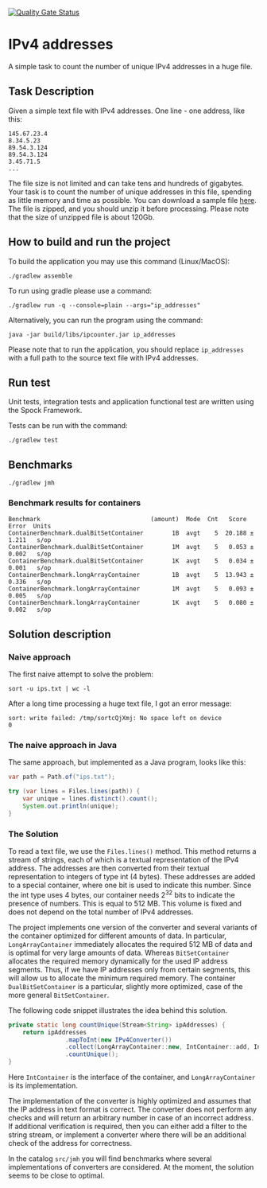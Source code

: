 [![Quality Gate Status](https://sonarcloud.io/api/project_badges/measure?project=rabestro_codereview-task1-ip-addresses&metric=alert_status)](https://sonarcloud.io/summary/new_code?id=rabestro_codereview-task1-ip-addresses)

# IPv4 addresses

A simple task to count the number of unique IPv4 addresses in a huge file.

## Task Description

Given a simple text file with IPv4 addresses. One line - one address, like this:
```
145.67.23.4
8.34.5.23
89.54.3.124
89.54.3.124
3.45.71.5
...
```
The file size is not limited and can take tens and hundreds of gigabytes. Your task is to count the number of unique addresses in this file, spending as little memory and time as possible. You can download a sample file [here](https://ecwid-vgv-storage.s3.eu-central-1.amazonaws.com/ip_addresses.zip). The file is zipped, and you should unzip it before processing. Please note that the size of unzipped file is about 120Gb.

## How to build and run the project

To build the application you may use this command (Linux/MacOS):

```shell
./gradlew assemble
```

To run using gradle please use a command:

```shell
./gradlew run -q --console=plain --args="ip_addresses"
```

Alternatively, you can run the program using the command:

```shell
java -jar build/libs/ipcounter.jar ip_addresses
```

Please note that to run the application, you should replace `ip_addresses` with a full path to the source text file with IPv4 addresses.

## Run test

Unit tests, integration tests and application functional test are written using the Spock Framework.

Tests can be run with the command: 
```shell
./gradlew test
```

## Benchmarks

```shell
./gradlew jmh
```

### Benchmark results for containers

```text
Benchmark                               (amount)  Mode  Cnt   Score   Error  Units
ContainerBenchmark.dualBitSetContainer        1B  avgt    5  20.188 ± 1.211   s/op
ContainerBenchmark.dualBitSetContainer        1M  avgt    5   0.053 ± 0.002   s/op
ContainerBenchmark.dualBitSetContainer        1K  avgt    5   0.034 ± 0.001   s/op
ContainerBenchmark.longArrayContainer         1B  avgt    5  13.943 ± 0.336   s/op
ContainerBenchmark.longArrayContainer         1M  avgt    5   0.093 ± 0.005   s/op
ContainerBenchmark.longArrayContainer         1K  avgt    5   0.080 ± 0.002   s/op
```

## Solution description

### Naive approach 

The first naive attempt to solve the problem:

```shell
sort -u ips.txt | wc -l
```

After a long time processing a huge text file, I got an error message:

```text
sort: write failed: /tmp/sortcQjXmj: No space left on device
0
```

### The naive approach in Java

The same approach, but implemented as a Java program, looks like this:

```java
var path = Path.of("ips.txt");

try (var lines = Files.lines(path)) {
    var unique = lines.distinct().count();    
    System.out.println(unique);
}
```

### The Solution

To read a text file, we use the `Files.lines()` method. This method returns a stream of strings, 
each of which is a textual representation of the IPv4 address. The addresses are then converted 
from their textual representation to integers of type int (4 bytes). These addresses are added 
to a special container, where one bit is used to indicate this number. Since the int type uses 4 bytes, 
our container needs $2^32$ bits to indicate the presence of numbers. This is equal to 512 MB. 
This volume is fixed and does not depend on the total number of IPv4 addresses.

The project implements one version of the converter and several variants of the container 
optimized for different amounts of data. In particular, `LongArrayContainer` immediately allocates 
the required 512 MB of data and is optimal for very large amounts of data. Whereas `BitSetContainer` 
allocates the required memory dynamically for the used IP address segments. Thus, if we have IP addresses 
only from certain segments, this will allow us to allocate the minimum required memory. 
The container `DualBitSetContainer` is a particular, slightly more optimized, 
case of the more general `BitSetContainer`.

The following code snippet illustrates the idea behind this solution.

```java
private static long countUnique(Stream<String> ipAddresses) {
    return ipAddresses
                .mapToInt(new IPv4Converter())
                .collect(LongArrayContainer::new, IntContainer::add, IntContainer::addAll)
                .countUnique();
}
```

Here `IntContainer` is the interface of the container, and `LongArrayContainer` is its implementation.

The implementation of the converter is highly optimized and assumes that the IP address in text format is correct. 
The converter does not perform any checks and will return an arbitrary number in case of an incorrect address. 
If additional verification is required, then you can either add a filter to the string stream, 
or implement a converter where there will be an additional check of the address for correctness.

In the catalog `src/jmh` you will find benchmarks where several implementations of converters are considered. 
At the moment, the solution seems to be close to optimal.